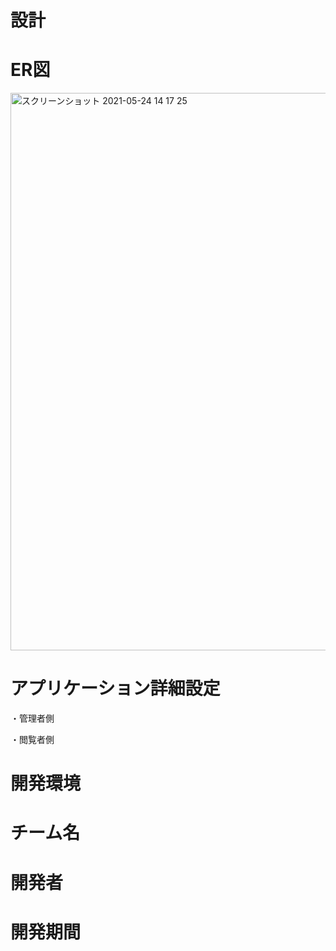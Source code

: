 # 設計

# ER図
<img width="892" alt="スクリーンショット 2021-05-24 14 17 25" src="https://user-images.githubusercontent.com/79855871/119301475-814b1180-bc9d-11eb-81f4-7a341f0a6950.png">

# アプリケーション詳細設定
・管理者側

・閲覧者側
# 開発環境

# チーム名

# 開発者

# 開発期間
